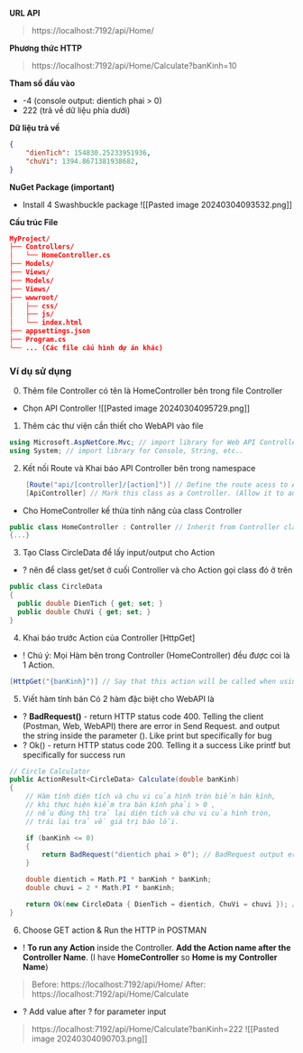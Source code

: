 **URL API**
> https://localhost:7192/api/Home/

**Phương thức HTTP**
> https://localhost:7192/api/Home/Calculate?banKinh=10

**Tham số đầu vào**
+ -4 (console output: dientich phai > 0)
+ 222 (trả về dữ liệu phía dưới)

**Dữ liệu trả về**
```json
{
    "dienTich": 154830.25233951936,
    "chuVi": 1394.8671381938682,
}
```

**NuGet Package (important)**
+ Install 4 Swashbuckle package
![[Pasted image 20240304093532.png]]

**Cấu trúc File**
```json
MyProject/
├── Controllers/
│   └── HomeController.cs
├── Models/
├── Views/
├── Models/
├── Views/
├── wwwroot/           
│   ├── css/           
│   ├── js/       
│   └── index.html     
├── appsettings.json
├── Program.cs
└── ... (Các file cấu hình dự án khác)
```

### Ví dụ sử dụng
0) Thêm file Controller có tên là HomeController bên trong file Controller
+ Chọn API Controller 
![[Pasted image 20240304095729.png]]
1) Thêm các thư viện cần thiết cho WebAPI vào file
```cs
using Microsoft.AspNetCore.Mvc; // import library for Web API Controller
using System; // import library for Console, String, etc..
```

2) Kết nối Route và Khai báo API Controller bên trong namespace
```cs
    [Route("api/[controller]/[action]")] // Define the route acess to Actions (function) inside Controller
    [ApiController] // Mark this class as a Controller. (Allow it to automatically activate some feature like check model state, handle errors, etc..)
```
+ Cho HomeController kế thừa tính năng của class Controller 
```cs
public class HomeController : Controller // Inherit from Controller class. Give access to some WebAPI feature like View, etc..
{...}
```


3) Tạo Class CircleData để lấy input/output cho Action
+ ? nên để class get/set ở cuối Controller và cho Action gọi class đó ở trên 
```cs
public class CircleData
{
  public double DienTich { get; set; }
  public double ChuVi { get; set; }
}
```

4) Khai báo trước Action của Controller  [HttpGet] 
+ ! Chú ý: Mọi Hàm bên trong Controller (HomeController) đều được coi là 1 Action. 
```cs
[HttpGet("{banKinh}")] // Say that this action will be called when using HttpGet method with a parameter
```
5) Viết hàm tính bán 
Có 2 hàm đặc biệt cho WebAPI là 
+ ? **BadRequest()** - return HTTP status code 400. Telling the client (Postman, Web, WebAPI) there are error in Send Request. and output the string inside the parameter ().
	Like print but specifically for bug
+ ? Ok() - return HTTP status code 200. Telling it a success
	Like printf but specifically for success run
```cs
// Circle Calculator
public ActionResult<CircleData> Calculate(double banKinh)
{
    // Hàm tính diện tích và chu vi của hình tròn biến bán kính,
    // khi thực hiện kiểm tra bán kính phải > 0 ,
    // nếu đúng thì trả lại diện tích và chu vi của hình tròn,
    // trái lại trả về giá trị báo lỗi.

    if (banKinh <= 0)
    {
        return BadRequest("dientich phai > 0"); // BadRequest output error message ("dientich phai > 0"). Just like print for bug
    }

    double dientich = Math.PI * banKinh * banKinh;
    double chuvi = 2 * Math.PI * banKinh;

    return Ok(new CircleData { DienTich = dientich, ChuVi = chuvi }); // Ok() mean return 200 status code (200 mean success)
}
```

6) Choose GET action & Run the HTTP in POSTMAN 
+ ! **To run any Action** inside the Controller. **Add the Action name after the Controller Name**. (I have **HomeController** so **Home is my Controller Name**)
>Before: https://localhost:7192/api/Home/
>After: https://localhost:7192/api/Home/Calculate

+ ? Add value after ? for parameter input
> https://localhost:7192/api/Home/Calculate?banKinh=222
![[Pasted image 20240304090703.png]]

